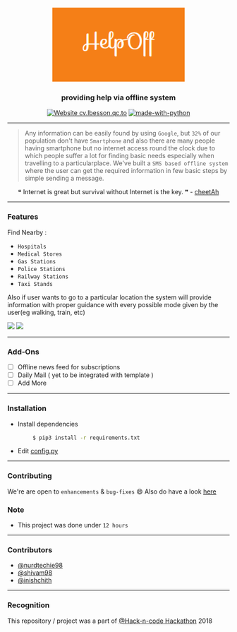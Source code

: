 <p align="center">
  <a href="" rel="noopener">
 <img width=300px src="logo.png" alt="HelpOff-logo"></a>
</p>

<h3 align="center">providing help via offline system</h3>

<div align="center">

[![Website cv.lbesson.qc.to](https://img.shields.io/website-up-down-green-red/http/cv.lbesson.qc.to.svg)](https://github.com/inishchith/HelpOff/tree/master)
[![made-with-python](https://img.shields.io/badge/Made%20with-Python-1f425f.svg)](https://www.python.org/)

</div>

------------------------------------------

>Any information can be easily found by using `Google`, but `32%` of our population don't have  `Smartphone` and also there are many people having smartphone but no internet access round the clock due to which people suffer a lot for finding basic needs especially when travelling to a particularplace.  We've built a `SMS based offline system` where the user can get the required information in few basic steps by simple sending a message.


<div align="center">
&#10077; Internet is great but survival without Internet is the key. &#10078;  -  <a href ="https://github.com/shivam1708"> cheetAh </a>
</div>


------------------------------------------
### Features

Find Nearby :
- `Hospitals`
- `Medical Stores`
- `Gas Stations`
- `Police Stations`
- `Railway Stations`
- `Taxi Stands`

Also if user wants to go to a particular location the system will provide information with proper guidance with every possible mode given by the user(eg walking, train, etc)


<img src="./assets/sync-sub.gif" width=245px>
<img src="./assets/show-news.gif" width=245px>

</div>

------------------------------------------

### Add-Ons

- [ ] Offline news feed for subscriptions
- [ ] Daily Mail ( yet to be integrated with template )
- [ ] Add More

------------------------------------------

### Installation

* Install dependencies
```sh
        $ pip3 install -r requirements.txt
```

* Edit [config.py](https://github.com/inishchith/HelpOff/blob/master/App/config.py)

------------------------------------------
### Contributing

 We're are open to `enhancements` & `bug-fixes` :smile: Also do have a look [here](./CONTRIBUTING.md)

### Note

- This project was done under `12 hours`

------------------------------------------
### Contributors

- [@nurdtechie98](https://github.com/nurdtechie98)
- [@shivam98](https://github.com/shivam1708)
- [@inishchith](https://github.com/inishchith)

------------------------------------------
### Recognition

This repository / project was a part of [@Hack-n-code Hackathon]('') 2018
